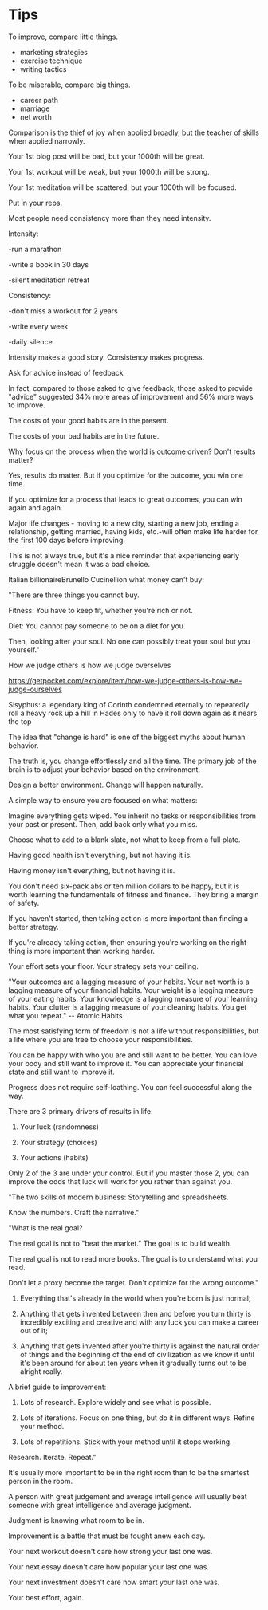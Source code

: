 # Tips

To improve, compare little things.

- marketing strategies
- exercise technique
- writing tactics

To be miserable, compare big things.

- career path
- marriage
- net worth

Comparison is the thief of joy when applied broadly, but the teacher of skills when applied narrowly.

Your 1st blog post will be bad, but your 1000th will be great.

Your 1st workout will be weak, but your 1000th will be strong.

Your 1st meditation will be scattered, but your 1000th will be focused.

Put in your reps.

Most people need consistency more than they need intensity.

Intensity:

-run a marathon

-write a book in 30 days

-silent meditation retreat

Consistency:

-don't miss a workout for 2 years

-write every week

-daily silence

Intensity makes a good story. Consistency makes progress.

Ask for advice instead of feedback

In fact, compared to those asked to give feedback, those asked to provide "advice" suggested 34% more areas of improvement and 56% more ways to improve.

The costs of your good habits are in the present.

The costs of your bad habits are in the future.

Why focus on the process when the world is outcome driven? Don't results matter?

Yes, results do matter. But if you optimize for the outcome, you win one time.

If you optimize for a process that leads to great outcomes, you can win again and again.

Major life changes - moving to a new city, starting a new job, ending a relationship, getting married, having kids, etc.-will often make life harder for the first 100 days before improving.

This is not always true, but it's a nice reminder that experiencing early struggle doesn't mean it was a bad choice.

Italian billionaireBrunello Cucinellion what money can't buy:

"There are three things you cannot buy.

Fitness: You have to keep fit, whether you're rich or not.

Diet: You cannot pay someone to be on a diet for you.

Then, looking after your soul. No one can possibly treat your soul but you yourself."

How we judge others is how we judge overselves

https://getpocket.com/explore/item/how-we-judge-others-is-how-we-judge-ourselves

Sisyphus: a legendary king of Corinth condemned eternally to repeatedly roll a heavy rock up a hill in Hades only to have it roll down again as it nears the top

The idea that "change is hard" is one of the biggest myths about human behavior.

The truth is, you change effortlessly and all the time. The primary job of the brain is to adjust your behavior based on the environment.

Design a better environment. Change will happen naturally.

A simple way to ensure you are focused on what matters:

Imagine everything gets wiped. You inherit no tasks or responsibilities from your past or present. Then, add back only what you miss.

Choose what to add to a blank slate, not what to keep from a full plate.

Having good health isn't everything, but not having it is.

Having money isn't everything, but not having it is.

You don't need six-pack abs or ten million dollars to be happy, but it is worth learning the fundamentals of fitness and finance. They bring a margin of safety.

If you haven't started, then taking action is more important than finding a better strategy.

If you're already taking action, then ensuring you're working on the right thing is more important than working harder.

Your effort sets your floor. Your strategy sets your ceiling.

"Your outcomes are a lagging measure of your habits. Your net worth is a lagging measure of your financial habits. Your weight is a lagging measure of your eating habits. Your knowledge is a lagging measure of your learning habits. Your clutter is a lagging measure of your cleaning habits. You get what you repeat." -- Atomic Habits

The most satisfying form of freedom is not a life without responsibilities, but a life where you are free to choose your responsibilities.

You can be happy with who you are and still want to be better. You can love your body and still want to improve it. You can appreciate your financial state and still want to improve it.

Progress does not require self-loathing. You can feel successful along the way.

There are 3 primary drivers of results in life:

1. Your luck (randomness)

2. Your strategy (choices)

3. Your actions (habits)

Only 2 of the 3 are under your control. But if you master those 2, you can improve the odds that luck will work for you rather than against you.

"The two skills of modern business: Storytelling and spreadsheets.

Know the numbers. Craft the narrative."

"What is the real goal?

The real goal is not to "beat the market." The goal is to build wealth.

The real goal is not to read more books. The goal is to understand what you read.

Don't let a proxy become the target. Don't optimize for the wrong outcome."

1. Everything that's already in the world when you're born is just normal;

2. Anything that gets invented between then and before you turn thirty is incredibly exciting and creative and with any luck you can make a career out of it;

3. Anything that gets invented after you're thirty is against the natural order of things and the beginning of the end of civilization as we know it until it's been around for about ten years when it gradually turns out to be alright really.

A brief guide to improvement:

1) Lots of research. Explore widely and see what is possible.

2) Lots of iterations. Focus on one thing, but do it in different ways. Refine your method.

3) Lots of repetitions. Stick with your method until it stops working.

Research. Iterate. Repeat."

It's usually more important to be in the right room than to be the smartest person in the room.

A person with great judgement and average intelligence will usually beat someone with great intelligence and average judgment.

Judgment is knowing what room to be in.

Improvement is a battle that must be fought anew each day.

Your next workout doesn't care how strong your last one was.

Your next essay doesn't care how popular your last one was.

Your next investment doesn't care how smart your last one was.

Your best effort, again.
